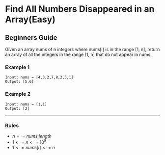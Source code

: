 # Find All Numbers Disappeared in an Array(Easy)

## Beginners Guide

Given an array nums of n integers where nums[i] is in the range [1, n], return an array of all the integers in the range [1, n] that do not appear in nums.

### Example 1

```go=
Input: nums = [4,3,2,7,8,2,3,1]
Output: [5,6]
```

### Example 2

```go=
Input: nums = [1,1]
Output: [2]
```

---

### Rules

* $n == nums.length$
* $1 <= n <= 10^5$
* $1 <= nums[i] <= n$
